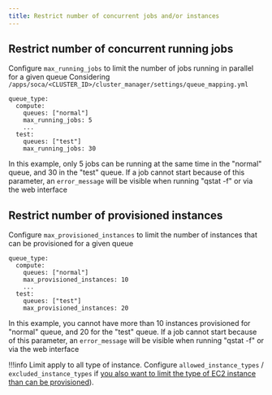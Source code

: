 ```yaml
---
title: Restrict number of concurrent jobs and/or instances
---
```



## Restrict number of concurrent running jobs

Configure `max_running_jobs` to limit the number of jobs running in parallel for a given queue
Considering `/apps/soca/<CLUSTER_ID>/cluster_manager/settings/queue_mapping.yml`

```hl_lines="4 8"
queue_type:
  compute:
    queues: ["normal"]
    max_running_jobs: 5 
    ... 
  test:
    queues: ["test"]
    max_running_jobs: 30
```

In this example, only 5 jobs can be running at the same time in the "normal" queue, and 30 in the "test" queue.
If a job cannot start because of this parameter, an `error_message` will be visible when running "qstat -f" or via the web interface


## Restrict number of provisioned instances 

Configure `max_provisioned_instances` to limit the number of instances that can be provisioned for a given queue

```hl_lines="4 8"
queue_type:
  compute:
    queues: ["normal"]
    max_provisioned_instances: 10 
    ... 
  test:
    queues: ["test"]
    max_provisioned_instances: 20
```

In this example, you cannot have more than 10 instances provisioned for "normal" queue, and 20 for the "test" queue.
If a job cannot start because of this parameter, an `error_message` will be visible when running "qstat -f" or via the web interface

!!!info 
    Limit apply to all type of instance. Configure `allowed_instance_types` / `excluded_instance_types` if [you also want to limit the type of EC2 instance than can be provisioned](../../security/manage-queue-instance-types/)).
